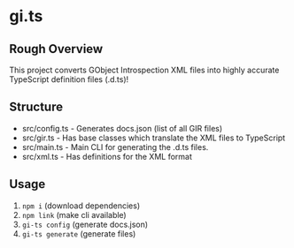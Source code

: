 gi.ts
=====

## Rough Overview

This project converts GObject Introspection XML files into highly accurate TypeScript definition files (.d.ts)!

## Structure

- src/config.ts - Generates docs.json (list of all GIR files)
- src/gir.ts    - Has base classes which translate the XML files to TypeScript
- src/main.ts   - Main CLI for generating the .d.ts files.
- src/xml.ts    - Has definitions for the XML format

## Usage 

1. `npm i` (download dependencies)
2. `npm link` (make cli available)
2. `gi-ts config` (generate docs.json)
3. `gi-ts generate` (generate files)
